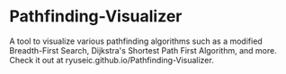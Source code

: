 # Pathfinding-Visualizer
A tool to visualize various pathfinding algorithms such as a modified Breadth-First Search, Dijkstra's Shortest Path First Algorithm, and more.
Check it out at ryuseic.github.io/Pathfinding-Visualizer.
